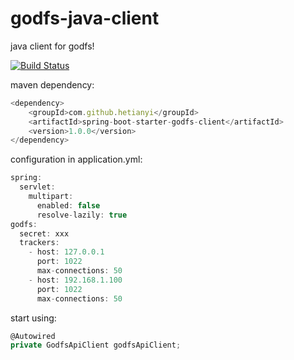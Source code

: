 # godfs-java-client
java client for godfs!

[![Build Status](https://travis-ci.org/hetianyi/godfs-java-client.svg?branch=master)](https://travis-ci.org/hetianyi/godfs-java-client)


maven dependency:
```javascript
<dependency>
    <groupId>com.github.hetianyi</groupId>
    <artifactId>spring-boot-starter-godfs-client</artifactId>
    <version>1.0.0</version>
</dependency>
```



configuration in application.yml:
```javascript
spring:
  servlet:
    multipart:
      enabled: false
      resolve-lazily: true
godfs:
  secret: xxx
  trackers:
    - host: 127.0.0.1
      port: 1022
      max-connections: 50
    - host: 192.168.1.100
      port: 1022
      max-connections: 50
```

start using:
```javascript
@Autowired
private GodfsApiClient godfsApiClient;
```